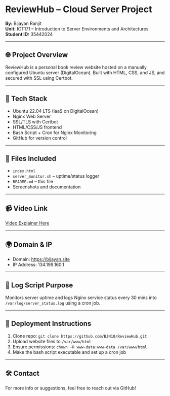 # ReviewHub – Cloud Server Project

**By:** Bijayan Ranjit  
**Unit:** ICT171 – Introduction to Server Environments and Architectures  
**Student ID:** 35442024

---

## 🌐 Project Overview
ReviewHub is a personal book review website hosted on a manually configured Ubuntu server (DigitalOcean). Built with HTML, CSS, and JS, and secured with SSL using Certbot.

---

## 🔧 Tech Stack

- Ubuntu 22.04 LTS (IaaS on DigitalOcean)
- Nginx Web Server
- SSL/TLS with Certbot
- HTML/CSS/JS frontend
- Bash Script + Cron for Nginx Monitoring
- GitHub for version control

---

## 📜 Files Included

- `index.html`
- `server_monitor.sh` – uptime/status logger
- `README.md` – this file
- Screenshots and documentation

---

## 📹 Video Link

[Video Explainer Here](https://youtu.be/piE0l5LBDTQ)

---

## 🌍 Domain & IP

- Domain: https://bijayan.site  
- IP Address: 134.199.160.1

---

## 📓 Log Script Purpose

Monitors server uptime and logs Nginx service status every 30 mins into `/var/log/server_status.log` using a cron job.

---

## 🚀 Deployment Instructions

1. Clone repo: `git clone https://github.com/BJN10/ReviewHub.git`  
2. Upload website files to `/var/www/html`  
3. Ensure permissions: `chown -R www-data:www-data /var/www/html`  
4. Make the bash script executable and set up a cron job  

---

## 🛠️ Contact

For more info or suggestions, feel free to reach out via GitHub!
